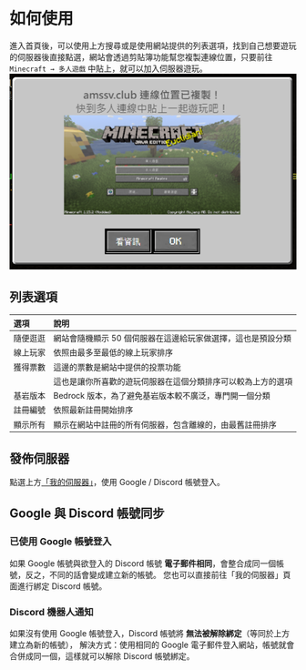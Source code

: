 # 如何使用
進入首頁後，可以使用上方搜尋或是使用網站提供的列表選項，找到自己想要遊玩的伺服器後直接點選，網站會透過剪貼簿功能幫您複製連線位置，只要前往 `Minecraft → 多人遊戲` 中貼上，就可以加入伺服器遊玩。  
![Copied](/images/copied.png)

## 列表選項

| 選項 | 說明 |
|:-----|:------|
|隨便逛逛|網站會隨機顯示 50 個伺服器在這邊給玩家做選擇，這也是預設分類|
|線上玩家|依照由最多至最低的線上玩家排序|
|獲得票數|這邊的票數是網站中提供的投票功能|
|       |這也是讓你所喜歡的遊玩伺服器在這個分類排序可以較為上方的選項|
|基岩版本|Bedrock 版本，為了避免基岩版本較不廣泛，專門開一個分類|
|註冊編號|依照最新註冊開始排序|
|顯示所有|顯示在網站中註冊的所有伺服器，包含離線的，由最舊註冊排序|

## 發佈伺服器
點選上方[「我的伺服器」](https://www.mc-list.xyz/user)，使用 Google / Discord 帳號登入。

## Google 與 Discord 帳號同步

### 已使用 Google 帳號登入
如果 Google 帳號與欲登入的 Discord 帳號 **電子郵件相同**，會整合成同一個帳號，反之，不同的話會變成建立新的帳號。
您也可以直接前往「我的伺服器」頁面進行綁定 Discord 帳號。

### Discord 機器人通知
如果沒有使用 Google 帳號登入，Discord 帳號將 **無法被解除綁定**（等同於上方建立為新的帳號），
解決方式：使用相同的 Google 電子郵件登入網站，帳號就會合併成同一個，這樣就可以解除 Discord 帳號綁定。